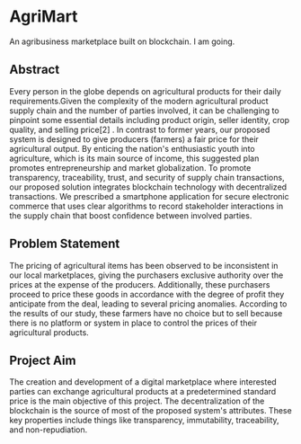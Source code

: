 # AgriMart 

An agribusiness marketplace built on blockchain. I am going. 

## Abstract 
Every person in the globe depends on agricultural products for their daily requirements.Given the complexity of the modern agricultural product supply chain and the number of parties involved, it can be challenging to pinpoint some essential details including product origin, seller identity, crop quality, and selling price[2] . In contrast to former years, our proposed system is designed to give producers (farmers) a fair price for their agricultural output. By enticing the nation's enthusiastic youth into agriculture, which is its main source of income, this suggested plan promotes entrepreneurship and market globalization. To promote transparency, traceability, trust, and security of supply chain transactions, our proposed solution integrates blockchain technology with decentralized transactions. We prescribed a smartphone application for secure electronic commerce that uses clear algorithms to record stakeholder interactions in the supply chain that boost confidence between involved parties.

## Problem Statement
The pricing of agricultural items has been observed to be inconsistent in our local marketplaces, giving the purchasers exclusive authority over the prices at the expense of the producers. Additionally, these purchasers proceed to price these goods in accordance with the degree of profit they anticipate from the deal, leading to several pricing anomalies. According to the results of our study, these farmers have no choice but to sell because there is no platform or system in place to control the prices of their agricultural products. 

## Project Aim
The creation and development of a digital marketplace where interested parties can exchange agricultural products at a predetermined standard price is the main objective of this project. The decentralization of the blockchain is the source of most of the proposed system's attributes. These key properties include things like transparency, immutability, traceability, and non-repudiation.


